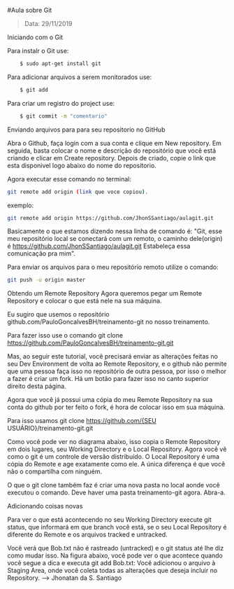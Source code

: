 #Aula sobre Git
> Data: 29/11/2019

Iniciando com o Git

Para instalr o Git use:

````bash
	$ sudo apt-get install git
````

Para adicionar arquivos a serem monitorados use:

````bash
	$ git add
````

Para criar um registro do project use:

````bash
	$ git commit -m "comentario"
````
Enviando arquivos para para seu repositorio no GitHub

Abra o Github, faça login com a sua conta e clique em New repository.
Em seguida, basta colocar o nome e descrição do repositório que você está criando e clicar em Create repository.
Depois de criado, copie o link que esta disponivel logo abaixo do nome do repositorio.

Agora executar esse comando no terminal:

````bash
git remote add origin (link que voce copiou).
````
exemplo:

````bash
git remote add origin https://github.com/JhonSSantiago/aulagit.git
````

Basicamente o que estamos dizendo nessa linha de comando é:
"Git, esse meu repositório local se conectará com um remoto, o caminho dele(origin) é https://github.com/JhonSSantiago/aulagit.git Estabeleça essa comunicação pra mim".

Para enviar os arquivos para o meu repositório remoto utilize o comando:

````bash
git push -u origin master
````

Obtendo um Remote Repository
Agora queremos pegar um Remote Repository e colocar o que está nele na sua máquina.

Eu sugiro que usemos o repositório github.com/PauloGoncalvesBH/treinamento-git no nosso treinamento.

Para fazer isso use o comando git clone https://github.com/PauloGoncalvesBH/treinamento-git.git

Mas, ao seguir este tutorial, você precisará enviar as alterações feitas no seu Dev Environment de volta ao Remote Repository, e o github não permite que uma pessoa faça isso no repositório de outra pessoa, por isso o melhor a fazer é criar um fork. Há um botão para fazer isso no canto superior direito desta página.

Agora que você já possui uma cópia do meu Remote Repository na sua conta do github por ter feito o fork, é hora de colocar isso em sua máquina.

Para isso usamos git clone https://github.com/{SEU USUÁRIO}/treinamento-git.git

Como você pode ver no diagrama abaixo, isso copia o Remote Repository em dois lugares, seu Working Directory e o Local Repository. Agora você vê como o git é um controle de versão distribuído. O Local Repository é uma cópia do Remote e age exatamente como ele. A única diferença é que você não o compartilha com ninguém.

O que o git clone também faz é criar uma nova pasta no local aonde você executou o comando. Deve haver uma pasta treinamento-git agora. Abra-a.

Adicionando coisas novas

Para ver o que está acontecendo no seu Working Directory execute git status, que informará em que branch você está, se o seu Local Repository é diferente do Remote e os arquivos tracked e untracked.

Você verá que Bob.txt não é rastreado (untracked) e o git status até lhe diz como mudar isso. Na figura abaixo, você pode ver o que acontece quando você segue a dica e executa git add Bob.txt: Você adicionou o arquivo à Staging Area, onde você coleta todas as alterações que deseja incluir no Repository.
--> Jhonatan da S. Santiago
